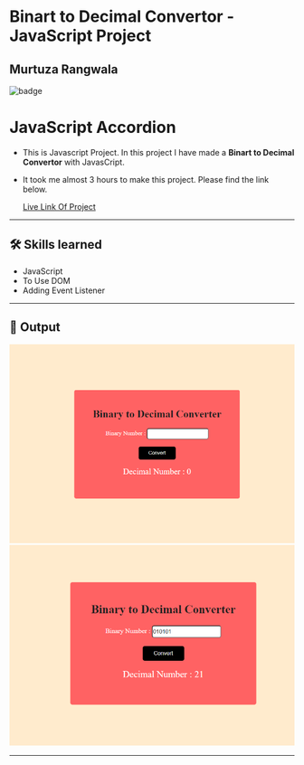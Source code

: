 # Binart to Decimal Convertor - JavaScript Project

## Murtuza Rangwala

![badge](https://img.shields.io/badge/Tech-HTML%20CSS%20JS-brightgreen)

# JavaScript Accordion

- This is Javascript Project. In this project I have made a **Binart to Decimal Convertor** with JavasCript.

- It took me almost 3 hours to make this project. Please find the link below.

  [Live Link Of Project](https://mk-binary2decimal.netlify.app/)

---

## 🛠 Skills learned

- JavaScript
- To Use DOM
- Adding Event Listener

---

## 🎥 Output

![input](./img/01.PNG)
![input](./img/02.PNG)

---
